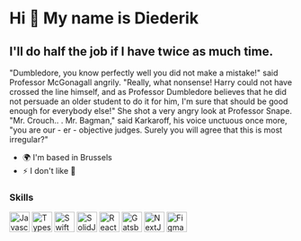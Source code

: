 Hi 👋 My name is Diederik
===============================

I'll do half the job if I have twice as much time.
--------------------------------------------------

"Dumbledore, you know perfectly well you did not make a mistake!" said Professor McGonagall angrily. "Really, what nonsense! Harry could not have crossed the line himself, and as Professor Dumbledore believes that he did not persuade an older student to do it for him, I'm sure that should be good enough for everybody else!" She shot a very angry look at Professor Snape. "Mr. Crouch.. . Mr. Bagman," said Karkaroff, his voice unctuous once more, "you are our - er - objective judges. Surely you will agree that this is most irregular?"

* 🌍  I'm based in Brussels
* ⚡  I don't like 🧀

### Skills

<p align="left">
<a href="https://developer.mozilla.org/en-US/docs/Web/JavaScript" target="_blank" rel="noreferrer"><img src="https://raw.githubusercontent.com/danielcranney/readme-generator/main/public/icons/skills/javascript-colored.svg" width="36" height="36" alt="Javascript" /></a>
<a href="https://www.typescriptlang.org/" target="_blank" rel="noreferrer"><img src="https://raw.githubusercontent.com/danielcranney/readme-generator/main/public/icons/skills/typescript-colored.svg" width="36" height="36" alt="Typescript" /></a>
<a href="https://developer.apple.com/swift/" target="_blank" rel="noreferrer"><img src="https://raw.githubusercontent.com/danielcranney/readme-generator/main/public/icons/skills/swift-colored.svg" width="36" height="36" alt="Swift" /></a>
<a href="https://www.solidjs.com/" target="_blank" rel="noreferrer"><img src="https://raw.githubusercontent.com/solidjs/solid/main/assets/logo.png" width="36" height="36" alt="SolidJS" /></a>
<a href="https://reactjs.org/" target="_blank" rel="noreferrer"><img src="https://raw.githubusercontent.com/danielcranney/readme-generator/main/public/icons/skills/react-colored.svg" width="36" height="36" alt="React" /></a>
<a href="https://www.gatsbyjs.com/" target="_blank" rel="noreferrer"><img src="https://raw.githubusercontent.com/danielcranney/readme-generator/main/public/icons/skills/gatsby-colored.svg" width="36" height="36" alt="Gatsby" /></a>
<a href="https://nextjs.org/docs" target="_blank" rel="noreferrer"><img src="https://raw.githubusercontent.com/danielcranney/readme-generator/main/public/icons/skills/nextjs-colored.svg" width="36" height="36" alt="NextJs" /></a>
<a href="https://www.figma.com/" target="_blank" rel="noreferrer"><img src="https://raw.githubusercontent.com/danielcranney/readme-generator/main/public/icons/skills/figma-colored.svg" width="36" height="36" alt="Figma" /></a>
</p>
